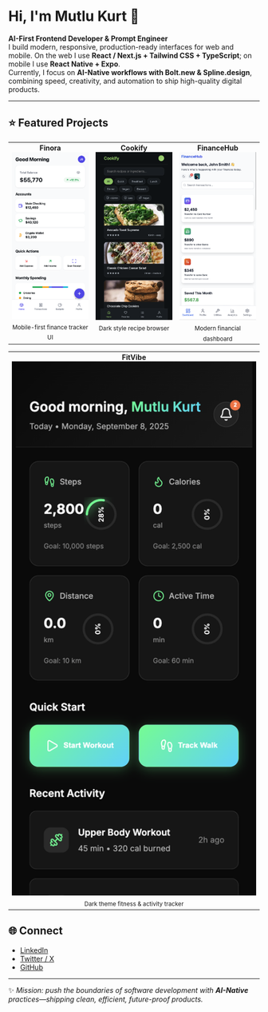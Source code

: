 # Hi, I'm Mutlu Kurt 👋  

**AI-First Frontend Developer & Prompt Engineer**  
I build modern, responsive, production-ready interfaces for web and mobile. On the web I use **React / Next.js + Tailwind CSS + TypeScript**; on mobile I use **React Native + Expo**.  
Currently, I focus on **AI-Native workflows with Bolt.new & Spline.design**, combining speed, creativity, and automation to ship high-quality digital products.  

---
## ⭐ Featured Projects

<table>
  <tr>
    <td width="33%" align="center" valign="top">
      <div><b>Finora</b></div>
      <a href="./docs/finora.png">
        <img src="./docs/finora.png" alt="Finora – finance tracker UI" width="280">
      </a>
      <br>
      <sub>Mobile-first finance tracker UI</sub>
    </td>
    <td width="33%" align="center" valign="top">
      <div><b>Cookify</b></div>
      <a href="./docs/cookify.png">
        <img src="./docs/cookify.png" alt="Cookify – recipe app UI" width="280">
      </a>
      <br>
      <sub>Dark style recipe browser</sub>
    </td>
    <td width="33%" align="center" valign="top">
      <div><b>FinanceHub</b></div>
      <a href="./docs/financehub.png">
        <img src="./docs/financehub.png" alt="FinanceHub – banking dashboard UI" width="280">
      </a>
      <br>
      <sub>Modern financial dashboard</sub>
    </td>
  </tr>
</table>

<table>
  <tr>
    <td width="100%" align="center" valign="top">
      <div><b>FitVibe</b></div>
      <a href="./docs/fitvibe.png">
        <img src="./docs/fitvibe.png" alt="FitVibe – fitness tracker UI" width="600">
      </a>
      <br>
      <sub>Dark theme fitness & activity tracker</sub>
    </td>
  </tr>
</table>

## 🌐 Connect  

- [LinkedIn](https://www.linkedin.com/in/mutlukurt)  
- [Twitter / X](https://twitter.com/mutlukurtio)  
- [GitHub](https://github.com/mutlukurt)  

---

✨ *Mission: push the boundaries of software development with **AI-Native** practices—shipping clean, efficient, future-proof products.*

